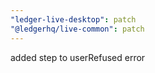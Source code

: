 ```yaml
---
"ledger-live-desktop": patch
"@ledgerhq/live-common": patch
---
```


added step to userRefused error
